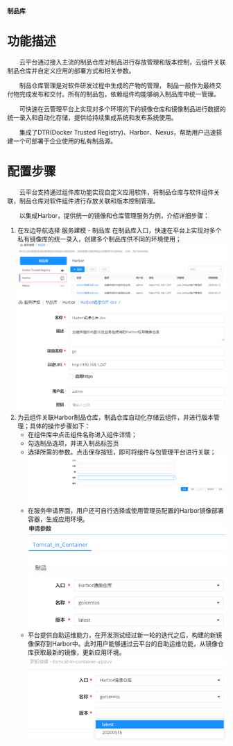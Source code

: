 
**制品库**



# 功能描述
　　云平台通过接入主流的制品仓库对制品进行存放管理和版本控制，云组件关联制品仓库并自定义应用的部署方式和相关参数。

　　制品仓库管理是对软件研发过程中生成的产物的管理， 制品一般作为最终交付物完成发布和交付。所有的制品包，依赖组件均能够纳入制品库中统一管理。

　　可快速在云管理平台上实现对多个环境的下的镜像仓库和镜像制品进行数据的统一录入和自动化存储，提供给持续集成系统和发布系统使用。

　　集成了DTR(Docker Trusted Registry)、Harbor、Nexus，帮助用户迅速搭建一个可部署于企业使用的私有制品源。

# 配置步骤
　　云平台支持通过组件库功能实现自定义应用软件，将制品仓库与软件组件关联，制品仓库对软件组件进行存放关联和版本控制管理。

　　以集成Harbor，提供统一的镜像和仓库管理服务为例，介绍详细步骤：

1. 在左边导航选择 服务建模 - 制品库 在制品库入口，快速在平台上实现对多个私有镜像库的统一录入，创建多个制品库供不同的环境使用；
    ![添加制品库入口](../../picture/Admin/添加制品库入口.png)
    ![添加制品库入口-参数配置](../../picture/Admin/添加制品库入口-参数配置.png)
2. 为云组件关联Harbor制品仓库，制品仓库自动化存储云组件，并进行版本管理；具体的操作步骤如下：
      + 在组件库中点击组件名称进入组件详情；
      + 勾选制品选项，并进入制品标签页
      + 选择所需的参数。点击保存按钮，即可将组件与包管理平台进行关联；
      ![制品信息](../../picture/Admin/制品信息.png)
      + 在服务申请界面，用户还可自行选择或使用管理员配置的Harbor镜像部署容器，生成应用环境。
      ![服务申请界面选择镜像源](../../picture/Admin/服务申请界面选择镜像源.png)
      + 平台提供自助运维能力，在开发测试经过新一轮的迭代之后，构建的新镜像保存到Harbor中。此时用户能够通过云平台的自助运维功能，从镜像仓库获取最新的镜像，更新应用环境。
      ![从Harbor获取最新镜像](../../picture/Admin/从Harbor获取最新镜像.png)
